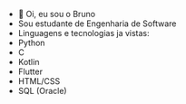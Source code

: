 - 👋 Oi, eu sou o Bruno
- Sou estudante de Engenharia de Software
- Linguagens e tecnologias ja vistas:
- Python
- C
- Kotlin
- Flutter
- HTML/CSS
- SQL (Oracle) 
<!---
BrunoAlves10/BrunoAlves10 is a ✨ special ✨ repository because its `README.md` (this file) appears on your GitHub profile.
You can click the Preview link to take a look at your changes.
--->
